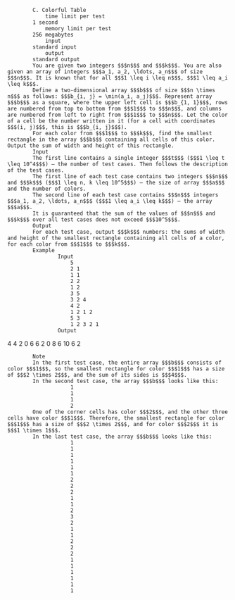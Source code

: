 			C. Colorful Table
				time limit per test
			1 second
				memory limit per test
			256 megabytes
				input
			standard input
				output
			standard output
			You are given two integers $$$n$$$ and $$$k$$$. You are also given an array of integers $$$a_1, a_2, \ldots, a_n$$$ of size $$$n$$$. It is known that for all $$$1 \leq i \leq n$$$, $$$1 \leq a_i \leq k$$$.
			Define a two-dimensional array $$$b$$$ of size $$$n \times n$$$ as follows: $$$b_{i, j} = \min(a_i, a_j)$$$. Represent array $$$b$$$ as a square, where the upper left cell is $$$b_{1, 1}$$$, rows are numbered from top to bottom from $$$1$$$ to $$$n$$$, and columns are numbered from left to right from $$$1$$$ to $$$n$$$. Let the color of a cell be the number written in it (for a cell with coordinates $$$(i, j)$$$, this is $$$b_{i, j}$$$).
			For each color from $$$1$$$ to $$$k$$$, find the smallest rectangle in the array $$$b$$$ containing all cells of this color. Output the sum of width and height of this rectangle.
			Input
			The first line contains a single integer $$$t$$$ ($$$1 \leq t \leq 10^4$$$) — the number of test cases. Then follows the description of the test cases.
			The first line of each test case contains two integers $$$n$$$ and $$$k$$$ ($$$1 \leq n, k \leq 10^5$$$) — the size of array $$$a$$$ and the number of colors.
			The second line of each test case contains $$$n$$$ integers $$$a_1, a_2, \ldots, a_n$$$ ($$$1 \leq a_i \leq k$$$) — the array $$$a$$$.
			It is guaranteed that the sum of the values of $$$n$$$ and $$$k$$$ over all test cases does not exceed $$$10^5$$$.
			Output
			For each test case, output $$$k$$$ numbers: the sums of width and height of the smallest rectangle containing all cells of a color, for each color from $$$1$$$ to $$$k$$$.
			Example
					Input
						5
						2 1
						1 1
						2 2
						1 2
						3 5
						3 2 4
						4 2
						1 2 1 2
						5 3
						1 2 3 2 1
					Output
					
4 
4 2 
0 6 6 2 0 
8 6 
10 6 2 

			Note
			In the first test case, the entire array $$$b$$$ consists of color $$$1$$$, so the smallest rectangle for color $$$1$$$ has a size of $$$2 \times 2$$$, and the sum of its sides is $$$4$$$.
			In the second test case, the array $$$b$$$ looks like this:
						1
						1
						1
						2
			One of the corner cells has color $$$2$$$, and the other three cells have color $$$1$$$. Therefore, the smallest rectangle for color $$$1$$$ has a size of $$$2 \times 2$$$, and for color $$$2$$$ it is $$$1 \times 1$$$.
			In the last test case, the array $$$b$$$ looks like this:
						1
						1
						1
						1
						1
						1
						2
						2
						2
						1
						1
						2
						3
						2
						1
						1
						2
						2
						2
						1
						1
						1
						1
						1
						1
